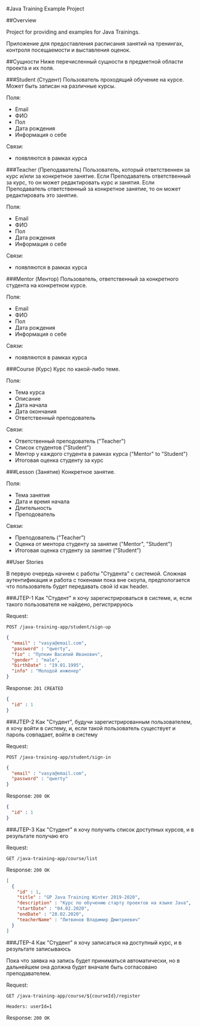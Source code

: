 #Java Training Example Project

##Overview

Project for providing and examples for Java Trainings.

Приложение для предоставления расписания занятий на тренингах, контроля посещаемости и выставления оценок.

##Сущности
Ниже перечисленный сущности в предметной области проекта и их поля.

###Student (Студент)
Пользователь проходящий обучение на курсе. Может быть записан на различные курсы.

Поля:
- Email
- ФИО
- Пол
- Дата рождения
- Информация о себе

Связи:
- появляются в рамках курса

###Teacher (Преподаватель)
Пользователь, который ответственнен за курс и/или за конкретное занятие.
Если Преподаватель ответственный за курс, то он может редактировать курс и занятия.
Если Преподаватель ответственный за конкретное занятие, то он может редактировать это занятие.

Поля:
- Email
- ФИО
- Пол
- Дата рождения
- Информация о себе

Связи:
- появляются в рамках курса

###Mentor (Ментор)
Пользователь, ответственный за конкретного студента на конкретном курсе.

Поля:
- Email
- ФИО
- Пол
- Дата рождения
- Информация о себе

Связи:
- появляются в рамках курса

###Course (Курс)
Курс по какой-либо теме.

Поля:
- Тема курса
- Описание
- Дата начала
- Дата окончания
- Ответственный преподователь

Связи:
- Ответственный преподователь ("Teacher")
- Список студентов ("Student")
- Ментор у каждого студента в рамках курса ("Mentor" to "Student")
- Итоговая оценка студенту за курс

###Lesson (Занятие)
Конкретное занятие.

Поля:
- Тема занятия
- Дата и время начала
- Длительность
- Преподователь

Связи:
- Преподователь ("Teacher")
- Оценка от ментора студенту за занятие ("Mentor", "Student")
- Итоговая оценка студенту за занятие ("Student")

##User Stories

В первую очередь начнем с работы "Студента" с системой.
Сложная аутентификация  и работа с токенами пока вне скоупа, предпологается что пользователь будет передавать свой id как header.

###JTEP-1 Как "Студент" я хочу зарегистрироваться в системе, и, если такого пользователя не найдено, регистрируюсь

Request:

`POST /java-training-app/student/sign-up`
```json
{
  "email" : "vasya@email.com",
  "password" : "qwerty",
  "fio" : "Пупкин Василий Иванович",
  "gender" : "male", 
  "birthDate" : "19.01.1995",
  "info" : "Молодой инженер" 
}
```

Response:
`201 CREATED`
```json
{
  "id" : 1
}
```

###JTEP-2 Как "Студент", будучи зарегистрированным пользователем, я хочу войти в систему, и, если такой пользователь существует и пароль совпадает, войти в систему

Request:

`POST /java-training-app/student/sign-in`
```json
{
  "email" : "vasya@email.com",
  "password" : "qwerty"
}
```

Response:
`200 OK`
```json
{
  "id" : 1
}
```

###JTEP-3 Как "Студент" я хочу получить список доступных курсов, и в результате получаю его   

Request:

`GET /java-training-app/course/list`

Response:
`200 OK`
```json
[
  {
    "id" : 1, 
    "title" : "GP Java Training Winter 2019-2020",
    "description" : "Курс по обучению старту проектов на языке Java",
    "startDate" : "04.02.2020", 
    "endDate" : "28.02.2020",
    "teacherName" : "Литвинов Владимир Дмитриевич" 
  }
]
```

###JTEP-4 Как "Студент" я хочу записаться на доступный курс, и в результате записываюсь

Пока что заявка на запись будет приниматься автоматически, но в дальнейшем она должна будет вначале быть согласовано преподавателем.   

Request:

`GET /java-training-app/course/${courseId}/register`

`Headers: userId=1` 


Response:
`200 OK`